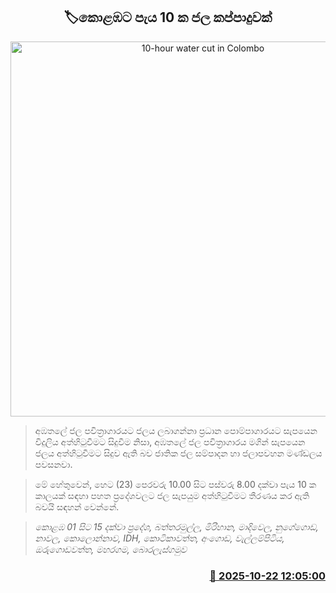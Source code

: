 <p align='center'><b><h2 align='center' title='10-hour water cut in Colombo'>🏷කොළඹට පැය 10 ක ජල කප්පාදුවක්</h2></b></p>
<p align='center'><img src='https://helakuru.sgp1.cdn.digitaloceanspaces.com/esana/images/lib/water-cut-thumb.jpg' width='600' alt='10-hour water cut in Colombo'></p>

> අඹතලේ ජල පවිත්‍රාගාරයට ජලය ලබාගන්නා ප්‍රධාන පොම්පාගාරයට සැපයෙන විදුලිය අත්හිටුවීමට සිදුවීම නිසා, අඹතලේ ජල පවිත්‍රාගාරය මගින් සැපයෙන ජලය අත්හිටුවීමට සිදුව ඇති බව ජාතික ජල සම්පාදන හා ජලාපවහන මණ්ඩලය පවසනවා.

> මේ හේතුවෙන්, හෙට (23) පෙරවරු 10.00 සිට පස්වරු 8.00 දක්වා පැය 10 ක කාලයක් සඳහා පහත ප්‍රදේශවලට ජල සැපයුම අත්හිටුවීමට තීරණය කර ඇති බවයි සඳහන් වෙන්නේ.

> <em>කොළඹ 01 සිට 15 දක්වා ප්‍රදේශ, බත්තරමුල්ල, මිරිහාන, මාදිවෙල, නුගේගොඩ, නාවල, කොලොන්නාව, IDH, කොටිකාවත්ත, අංගොඩ, වැල්ලම්පිටිය, ඔරුගොඩවත්ත, මහරගම, බොරලැස්ගමුව</em>



<h3 align='right'><a href='https://www.helakuru.lk/esana/p/114683/'>📅 2025-10-22 12:05:00</a></h3>
